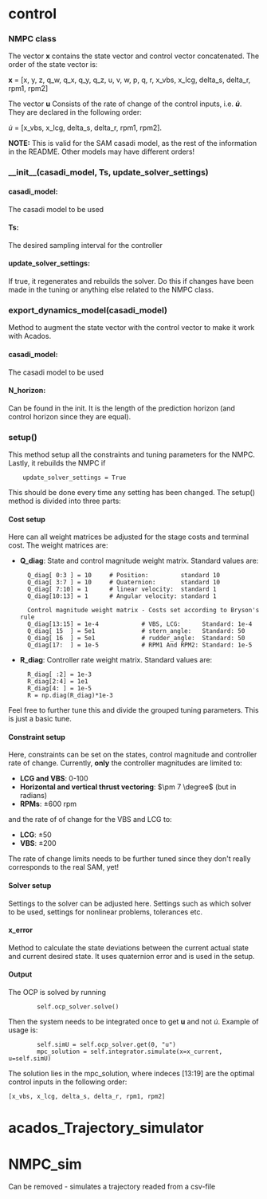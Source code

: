 # control
### NMPC class
The vector **x** contains the state vector and control vector concatenated. The order of the state vector is:


**x** = [x, y, z, q_w, q_x, q_y, q_z, u, v, w, p, q, r, x_vbs, x_lcg, delta_s, delta_r, rpm1, rpm2]


The vector **u** Consists of the rate of change of the control inputs, i.e. **$\dot{u}$**. They are declared in the following order:

$\dot{u}$ = [x_vbs, x_lcg, delta_s, delta_r, rpm1, rpm2].

**NOTE:** This is valid for the SAM casadi model, as the rest of the information in the README. Other models may have different orders!
### __init\_\_(casadi_model, Ts, update_solver_settings)

#### casadi_model: 
The casadi model to be used
#### Ts: 
The desired sampling interval for the controller
#### update_solver_settings: 
If true, it regenerates and rebuilds the solver. Do this if changes have been made in the tuning or anything else related to the NMPC class.


### export_dynamics_model(casadi_model)
Method to augment the state vector with the control vector to make it work with Acados.
#### casadi_model: 
The casadi model to be used

#### N_horizon: 
Can be found in the init. It is the length of the prediction horizon (and control horizon since they are equal).

### setup()
This method setup all the constraints and tuning parameters for the NMPC. Lastly, it rebuilds the NMPC if 
        
        update_solver_settings = True


This should be done every time any setting has been changed. The setup() method is divided into three parts:

#### Cost setup
Here can all weight matrices be adjusted for the stage costs and terminal cost. The weight matrices are:
- **Q_diag**: State and control magnitude weight matrix. Standard values are:

        Q_diag[ 0:3 ] = 10     # Position:         standard 10
        Q_diag[ 3:7 ] = 10     # Quaternion:       standard 10
        Q_diag[ 7:10] = 1      # linear velocity:  standard 1
        Q_diag[10:13] = 1      # Angular velocity: standard 1

        Control magnitude weight matrix - Costs set according to Bryson's rule
        Q_diag[13:15] = 1e-4            # VBS, LCG:      Standard: 1e-4
        Q_diag[ 15  ] = 5e1             # stern_angle:   Standard: 50
        Q_diag[ 16  ] = 5e1             # rudder_angle:  Standard: 50
        Q_diag[17:  ] = 1e-5            # RPM1 And RPM2: Standard: 1e-5

- **R_diag**: Controller rate weight matrix. Standard values are:

        R_diag[ :2] = 1e-3
        R_diag[2:4] = 1e1
        R_diag[4: ] = 1e-5
        R = np.diag(R_diag)*1e-3

Feel free to further tune this and divide the grouped tuning parameters. This is just a basic tune.

#### Constraint setup
Here, constraints can be set on the states, control magnitude and controller rate of change.
Currently, **only** the controller magnitudes are limited to:

- **LCG and VBS**: 0-100
- **Horizontal and vertical thrust vectoring**: $\pm 7 \degree$ (but in radians)
- **RPMs**: $\pm 600$ rpm

and the rate of of change for the VBS and LCG to:
- **LCG**: $\pm 50$
- **VBS**: $\pm 200$

The rate of change limits needs to be further tuned since they don't really corresponds to the real SAM, yet!

#### Solver setup 
Settings to the solver can be adjusted here. Settings such as which solver to be used, settings for nonlinear problems, tolerances etc.

#### x_error
Method to calculate the state deviations between the current actual state and current desired state. It uses quaternion error and is used in the setup.

#### Output
The OCP is solved by running
            
            self.ocp_solver.solve()

Then the system needs to be integrated once to get **u** and not $\dot{u}$. Example of usage is:

            self.simU = self.ocp_solver.get(0, "u")
            mpc_solution = self.integrator.simulate(x=x_current, u=self.simU)

The solution lies in the mpc_solution, where indeces [13:19] are the optimal control inputs in the following order:

    [x_vbs, x_lcg, delta_s, delta_r, rpm1, rpm2]


# acados_Trajectory_simulator



# NMPC_sim

Can be removed - simulates a trajectory readed from a csv-file
